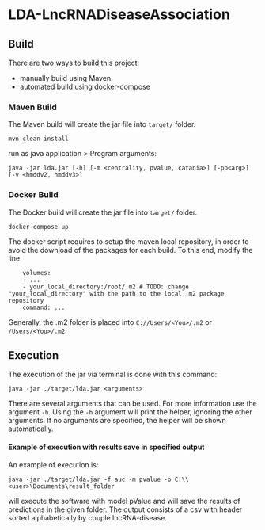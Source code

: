 # LDA-LncRNADiseaseAssociation
## Build
There are two ways to build this project:
- manually build using Maven
- automated build using docker-compose

### Maven Build
The Maven build will create the jar file into `target/` folder.
```
mvn clean install
```
run as java application > Program arguments:

```
java -jar lda.jar [-h] [-m <centrality, pvalue, catania>] [-pp<arg>] [-v <hmddv2, hmddv3>]
```

### Docker Build
The Docker build will create the jar file into `target/` folder.
```
docker-compose up
```
The docker script requires to setup the maven local repository, in order to avoid the download of the packages for each build. To this end, modify the line
```
    volumes:
    - ...
    - your_local_directory:/root/.m2 # TODO: change "your_local_directory" with the path to the local .m2 package repository
    command: ...
```
Generally, the .m2 folder is placed into `C://Users/<You>/.m2` or `/Users/<You>/.m2`.
## Execution
The execution of the jar via terminal is done with this command:
```
java -jar ./target/lda.jar <arguments>
```
There are several arguments that can be used. For more information use the argument `-h`. Using the `-h` argument will print the helper, ignoring the other arguments. If no arguments are specified, the helper will be shown automatically.

#### Example of execution with results save in specified output
An example of execution is:

```
java -jar ./target/lda.jar -f auc -m pvalue -o C:\\<user>\Documents\result_folder
```

will execute the software with model pValue and will save the results of predictions in the given folder. The output consists of a csv with header sorted alphabetically by couple lncRNA-disease.
